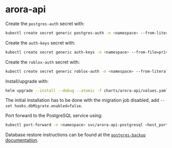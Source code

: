# arora-api

Create the `postgres-auth` secret with:

```sh
kubectl create secret generic postgres-auth -n <namespace> --from-literal=postgres-password=<postgres_password> --from-literal=password=<password>
```

Create the `auth-keys` secret with:

```sh
kubectl create secret generic auth-keys -n <namespace> --from-file=private.key=private.key --from-file=public.key=public.key
```

Create the `roblox-auth` secret with:

```sh
kubectl create secret generic roblox-auth -n <namespace> --from-literal=api-key='<key>' --from-literal=cookie='<cookie>'
```

Install/upgrade with:

```sh
helm upgrade --install --debug --atomic -f charts/arora-api/values.yaml -n <namespace> arora-api charts/arora-api --set=ingressHost=<url>
```

The initial installation has to be done with the migration job disabled, add `--set hooks.dbMigrate.enabled=false`.

Port forward to the PostgreSQL service using:

```sh
kubectl port-forward -n <namespace> svc/arora-api-postgresql <host_port>:5432
```

Database restore instructions can be found at the [`postgres-backup` documentation](https://github.com/guidojw/maia/tree/main/postgres-backup).
